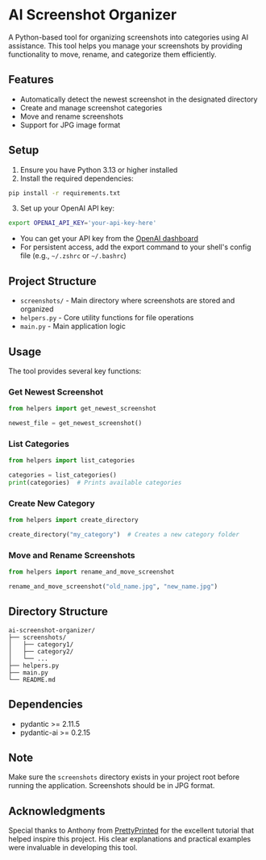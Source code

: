# AI Screenshot Organizer

A Python-based tool for organizing screenshots into categories using AI assistance. This tool helps you manage your screenshots by providing functionality to move, rename, and categorize them efficiently.

## Features

- Automatically detect the newest screenshot in the designated directory
- Create and manage screenshot categories
- Move and rename screenshots
- Support for JPG image format

## Setup

1. Ensure you have Python 3.13 or higher installed
2. Install the required dependencies:
```bash
pip install -r requirements.txt
```
3. Set up your OpenAI API key:
```bash
export OPENAI_API_KEY='your-api-key-here'
```
   - You can get your API key from the [OpenAI dashboard](https://platform.openai.com/api-keys)
   - For persistent access, add the export command to your shell's config file (e.g., `~/.zshrc` or `~/.bashrc`)

## Project Structure

- `screenshots/` - Main directory where screenshots are stored and organized
- `helpers.py` - Core utility functions for file operations
- `main.py` - Main application logic

## Usage

The tool provides several key functions:

### Get Newest Screenshot
```python
from helpers import get_newest_screenshot

newest_file = get_newest_screenshot()
```

### List Categories
```python
from helpers import list_categories

categories = list_categories()
print(categories)  # Prints available categories
```

### Create New Category
```python
from helpers import create_directory

create_directory("my_category")  # Creates a new category folder
```

### Move and Rename Screenshots
```python
from helpers import rename_and_move_screenshot

rename_and_move_screenshot("old_name.jpg", "new_name.jpg")
```

## Directory Structure

```
ai-screenshot-organizer/
├── screenshots/
│   ├── category1/
│   ├── category2/
│   └── ...
├── helpers.py
├── main.py
└── README.md
```

## Dependencies

- pydantic >= 2.11.5
- pydantic-ai >= 0.2.15

## Note

Make sure the `screenshots` directory exists in your project root before running the application. Screenshots should be in JPG format.

## Acknowledgments

Special thanks to Anthony from [PrettyPrinted](https://youtu.be/qfPeXwYS1EA?si=OKvpagAs1VDVnYXx) for the excellent tutorial that helped inspire this project. His clear explanations and practical examples were invaluable in developing this tool.
